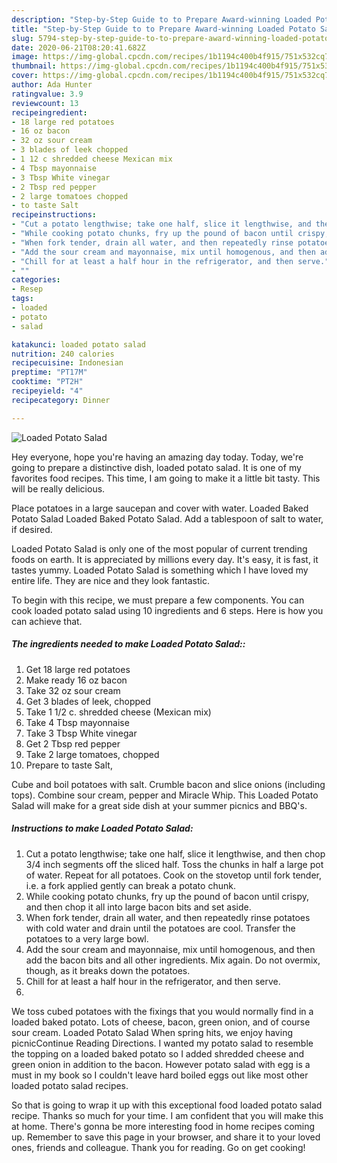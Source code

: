 ```yaml
---
description: "Step-by-Step Guide to to Prepare Award-winning Loaded Potato Salad"
title: "Step-by-Step Guide to to Prepare Award-winning Loaded Potato Salad"
slug: 5794-step-by-step-guide-to-to-prepare-award-winning-loaded-potato-salad
date: 2020-06-21T08:20:41.682Z
image: https://img-global.cpcdn.com/recipes/1b1194c400b4f915/751x532cq70/loaded-potato-salad-recipe-main-photo.jpg
thumbnail: https://img-global.cpcdn.com/recipes/1b1194c400b4f915/751x532cq70/loaded-potato-salad-recipe-main-photo.jpg
cover: https://img-global.cpcdn.com/recipes/1b1194c400b4f915/751x532cq70/loaded-potato-salad-recipe-main-photo.jpg
author: Ada Hunter
ratingvalue: 3.9
reviewcount: 13
recipeingredient:
- 18 large red potatoes
- 16 oz bacon
- 32 oz sour cream
- 3 blades of leek chopped
- 1 12 c shredded cheese Mexican mix
- 4 Tbsp mayonnaise
- 3 Tbsp White vinegar
- 2 Tbsp red pepper
- 2 large tomatoes chopped
- to taste Salt
recipeinstructions:
- "Cut a potato lengthwise; take one half, slice it lengthwise, and then chop 3/4 inch segments off the sliced half. Toss the chunks in half a large pot of water. Repeat for all potatoes. Cook on the stovetop until fork tender, i.e. a fork applied gently can break a potato chunk."
- "While cooking potato chunks, fry up the pound of bacon until crispy, and then chop it all into large bacon bits and set aside."
- "When fork tender, drain all water, and then repeatedly rinse potatoes with cold water and drain until the potatoes are cool. Transfer the potatoes to a very large bowl."
- "Add the sour cream and mayonnaise, mix until homogenous, and then add the bacon bits and all other ingredients. Mix again. Do not overmix, though, as it breaks down the potatoes."
- "Chill for at least a half hour in the refrigerator, and then serve."
- ""
categories:
- Resep
tags:
- loaded
- potato
- salad

katakunci: loaded potato salad
nutrition: 240 calories
recipecuisine: Indonesian
preptime: "PT17M"
cooktime: "PT2H"
recipeyield: "4"
recipecategory: Dinner

---
```



![Loaded Potato Salad](https://img-global.cpcdn.com/recipes/1b1194c400b4f915/751x532cq70/loaded-potato-salad-recipe-main-photo.jpg)

Hey everyone, hope you're having an amazing day today. Today, we're going to prepare a distinctive dish, loaded potato salad. It is one of my favorites food recipes. This time, I am going to make it a little bit tasty. This will be really delicious.

Place potatoes in a large saucepan and cover with water. Loaded Baked Potato Salad Loaded Baked Potato Salad. Add a tablespoon of salt to water, if desired.

Loaded Potato Salad is only one of the most popular of current trending foods on earth. It is appreciated by millions every day. It's easy, it is fast, it tastes yummy. Loaded Potato Salad is something which I have loved my entire life. They are nice and they look fantastic.


To begin with this recipe, we must prepare a few components. You can cook loaded potato salad using 10 ingredients and 6 steps. Here is how you can achieve that.

##### The ingredients needed to make Loaded Potato Salad::

1. Get 18 large red potatoes
1. Make ready 16 oz bacon
1. Take 32 oz sour cream
1. Get 3 blades of leek, chopped
1. Take 1 1/2 c. shredded cheese (Mexican mix)
1. Take 4 Tbsp mayonnaise
1. Take 3 Tbsp White vinegar
1. Get 2 Tbsp red pepper
1. Take 2 large tomatoes, chopped
1. Prepare to taste Salt,


Cube and boil potatoes with salt. Crumble bacon and slice onions (including tops). Combine sour cream, pepper and Miracle Whip. This Loaded Potato Salad will make for a great side dish at your summer picnics and BBQ&#39;s. 

##### Instructions to make Loaded Potato Salad:

1. Cut a potato lengthwise; take one half, slice it lengthwise, and then chop 3/4 inch segments off the sliced half. Toss the chunks in half a large pot of water. Repeat for all potatoes. Cook on the stovetop until fork tender, i.e. a fork applied gently can break a potato chunk.
1. While cooking potato chunks, fry up the pound of bacon until crispy, and then chop it all into large bacon bits and set aside.
1. When fork tender, drain all water, and then repeatedly rinse potatoes with cold water and drain until the potatoes are cool. Transfer the potatoes to a very large bowl.
1. Add the sour cream and mayonnaise, mix until homogenous, and then add the bacon bits and all other ingredients. Mix again. Do not overmix, though, as it breaks down the potatoes.
1. Chill for at least a half hour in the refrigerator, and then serve.
1. 


We toss cubed potatoes with the fixings that you would normally find in a loaded baked potato. Lots of cheese, bacon, green onion, and of course sour cream. Loaded Potato Salad When spring hits, we enjoy having picnicContinue Reading Directions. I wanted my potato salad to resemble the topping on a loaded baked potato so I added shredded cheese and green onion in addition to the bacon. However potato salad with egg is a must in my book so I couldn&#39;t leave hard boiled eggs out like most other loaded potato salad recipes. 

So that is going to wrap it up with this exceptional food loaded potato salad recipe. Thanks so much for your time. I am confident that you will make this at home. There's gonna be more interesting food in home recipes coming up. Remember to save this page in your browser, and share it to your loved ones, friends and colleague. Thank you for reading. Go on get cooking!
